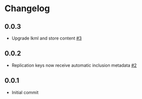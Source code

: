 # Changelog

## 0.0.3
  * Upgrade lkml and store content [#3](https://github.com/singer-io/tap-lookml/pull/3)

## 0.0.2
  * Replication keys now receive automatic inclusion metadata [#2](https://github.com/singer-io/tap-lookml/pull/2)

## 0.0.1
  * Initial commit
